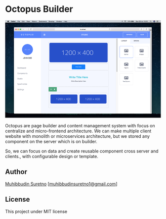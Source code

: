 # Octopus Builder

![preview](preview.png)

Octopus are page builder and content management system with focus on centralize and micro-frontend architecture. We can make multiple client website with monolith or microservices architecture, but we stored any component on the server which is on builder.

So, we can focus on data and create reusable component cross server and clients., with configurable design or template.

## Author

[Muhibbudin Suretno](https://github.com/muhibbudins) [muhibbudinsuretno1@gmail.com]

## License

This project under MIT license